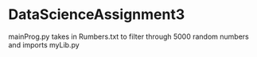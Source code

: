 # DataScienceAssignment3

mainProg.py takes in Rumbers.txt to filter through 5000 random numbers and imports myLib.py 
